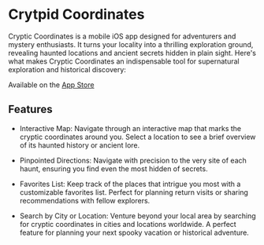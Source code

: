 # Crytpid Coordinates

Cryptic Coordinates is a mobile iOS app designed for adventurers and mystery enthusiasts. It turns your locality into a thrilling exploration ground, revealing haunted locations and ancient secrets hidden in plain sight. Here's what makes Cryptic Coordinates an indispensable tool for supernatural exploration and historical discovery:

Available on the [App Store](https://apps.apple.com/us/app/cryptid-coordinates/id6478195420)

## Features

- Interactive Map: Navigate through an interactive map that marks the cryptic coordinates around you. Select a location to see a brief overview of its haunted history or ancient lore.

- Pinpointed Directions: Navigate with precision to the very site of each haunt, ensuring you find even the most hidden of secrets.

- Favorites List: Keep track of the places that intrigue you most with a customizable favorites list. Perfect for planning return visits or sharing recommendations with fellow explorers.

- Search by City or Location: Venture beyond your local area by searching for cryptic coordinates in cities and locations worldwide. A perfect feature for planning your next spooky vacation or historical adventure.
